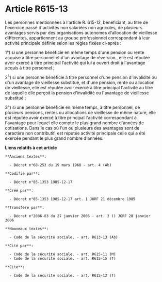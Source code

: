 # Article R615-13

Les personnes mentionnées à l'article R. 615-12, bénéficiant, au titre de l'exercice passé d'activités non salariées non
agricoles, de plusieurs avantages servis par des organisations autonomes d'allocation de vieillesse différentes,
appartiennent au groupe professionnel correspondant à leur activité principale définie selon les règles fixées ci-après : 

1°) si une personne bénéficie en même temps d'une pension ou rente acquise à titre personnel et d'un avantage de
réversion   , elle est réputée avoir exercé à titre principal l'activité qui lui a ouvert droit à l'avantage acquis à titre
personnel ; 

2°) si une personne bénéficie à titre personnel d'une pension d'invalidité ou d'un avantage de vieillesse substitué, et d'une
pension, rente ou allocation de vieillesse, elle est réputée avoir exercé à titre principal l'activité au titre de laquelle
elle perçoit la pension d'invalidité ou l'avantage de vieillesse substitué ; 

3°) si une personne bénéficie en même temps, à titre personnel, de plusieurs pensions, rentes ou allocations de vieillesse de
même nature, elle est réputée avoir exercé à titre principal l'activité correspondant à l'avantage pour lequel elle compte le
plus grand nombre d'années de cotisations. Dans le cas où l'un ou plusieurs des avantages sont de caractère non contributif,
est réputée activité principale celle qui a été exercée pendant le plus grand nombre d'années.

**Liens relatifs à cet article**

	**Anciens textes**:

	  - Décret n°68-253 du 19 mars 1968 - art. 4 (Ab)

	**Codifié par**:

	  - Décret n°85-1353 1985-12-17

	**Créé par**:

	  - Décret n°85-1353 1985-12-17 art. 1 JORF 21 décembre 1985

	**Transféré par**:

	  - Décret n°2006-83 du 27 janvier 2006 - art. 3 () JORF 28 janvier 2006

	**Nouveaux textes**:

	  - Code de la sécurité sociale. - art. R613-13 (Ab)

	**Cité par**:

	  - Code de la sécurité sociale. - art. R615-11 (M)
	  - Code de la sécurité sociale. - art. R615-15 (T)

	**Cite**:

	  - Code de la sécurité sociale. - art. R615-12 (T)
